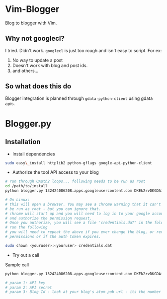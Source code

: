 # Vim-Blogger

Blog to blogger with Vim.


## Why not googlecl?
I tried. Didn't work. `googlecl` is just too rough and isn't easy to script. For ex:

1. No way to update a post
2. Doesn't work with blog and post ids.
3. and others...

## So what does this do
Blogger integration is planned through `gdata-python-client` using gdata apis.


# Blogger.py

## Installation

* Install dependencies
~~~bash
sudo easy\_install httplib2 python-gflags google-api-python-client
~~~

* Authorize the tool API access to your blog
~~~bash
# run through OAuth2 loops... following needs to be run as root
cd /path/to/install
python blogger.py 132424086208.apps.googleusercontent.com DKEk2rvDKGDAigx9q9jpkyqI 7642453

# On Linux:
# this will open a browser. You may see a chrome warning that it can't 
# be run as root - but you can ignore that.
# chrome will start up and you will need to log in to your google account 
# and authorize the permission request.
# Once you authorize, you will see a file 'credentials.daT' in the folder.
# run the following
# you will need to repeat the above if you ever change the blog, or revoke 
# permissions or if the auth token expires.

sudo chown <youruser>:<youruser> credentials.dat
~~~

* Try out a call

Sample call

~~~bash
python blogger.py 132424086208.apps.googleusercontent.com DKEk2rvDKGDAigx9q9jpkyqI 7642453

# param 1: API key
# param 2: API secret
# param 3: Blog Id - look at your blog's atom pub url - its the number in the url.
~~~

